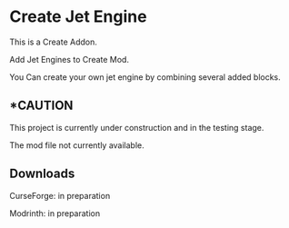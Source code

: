 # Create Jet Engine
This is a Create Addon.

Add Jet Engines to Create Mod.

You Can create your own jet engine by combining several added blocks.

## *CAUTION
This project is currently under construction and in the testing stage.

The mod file not currently available.

## Downloads

CurseForge: in preparation

Modrinth: in preparation
